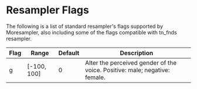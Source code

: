 # Resampler Flags

The following is a list of standard resampler's flags supported by Moresampler, also including some of the flags compatible with tn_fnds resampler.

| Flag |   Range       | Default |  Description | 
| ---- | ------------- | ------- |--------------|
|  g   |  [-100, 100]  | 0	     | Alter the perceived gender of the voice. Positive: male; negative: female.|